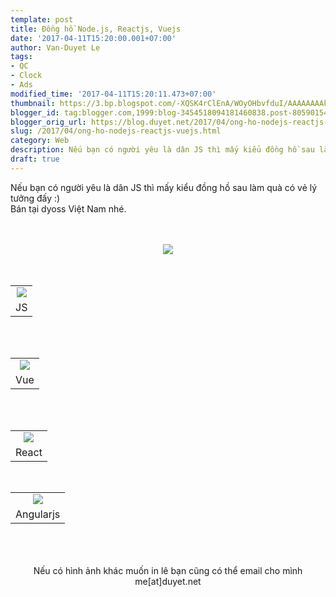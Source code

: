 ```yaml
---
template: post
title: Đồng hồ Node.js, Reactjs, Vuejs
date: '2017-04-11T15:20:00.001+07:00'
author: Van-Duyet Le
tags:
- QC
- Clock
- Ads
modified_time: '2017-04-11T15:20:11.473+07:00'
thumbnail: https://3.bp.blogspot.com/-XQSK4rClEnA/WOyOHbvfduI/AAAAAAAAkdA/tIAiA1x8pmwZv16LE2-ysuufOBc3n5e-QCK4B/s1600/c54f46cb456acc2b2c6e5b295328737e_ds_fpd_product_thumbnail.png
blogger_id: tag:blogger.com,1999:blog-3454518094181460838.post-8059015440720548325
blogger_orig_url: https://blog.duyet.net/2017/04/ong-ho-nodejs-reactjs-vuejs.html
slug: /2017/04/ong-ho-nodejs-reactjs-vuejs.html
category: Web
description: Nếu bạn có người yêu là dân JS thì mấy kiểu đồng hồ sau làm quà có vẻ lý tưởng đấy :)
draft: true
---
```


Nếu bạn có người yêu là dân JS thì mấy kiểu đồng hồ sau làm quà có vẻ lý tưởng đấy :)
<br />Bán tại dyoss Việt Nam nhé.
<br />
<br />
<br />
<div style="text-align: center;">
    <a href="https://goo.gl/j0Ui7w" target="_blank"><img border="0" src="https://3.bp.blogspot.com/-XQSK4rClEnA/WOyOHbvfduI/AAAAAAAAkdA/tIAiA1x8pmwZv16LE2-ysuufOBc3n5e-QCK4B/s1600/c54f46cb456acc2b2c6e5b295328737e_ds_fpd_product_thumbnail.png" /></a>
</div>
<br />
<a name='more'></a>
<br />
<table align="center" cellpadding="0" cellspacing="0" class="tr-caption-container" style="margin-left: auto; margin-right: auto; text-align: center;">
    <tbody>
        <tr>
            <td style="text-align: center;">
                <a href="https://goo.gl/MWz8mx" style="margin-left: auto; margin-right: auto;" target="_blank"><img border="0" src="https://3.bp.blogspot.com/-npS_6pIRL6s/WOyOQcjvaYI/AAAAAAAAkdI/6UCvJDPdBTAESGKHgMtTysZY6SVn3MchACK4B/s1600/b431c5b2247756e315f8059f044308ce_ds_fpd_product_thumbnail.png" /></a>
            </td>
        </tr>
        <tr>
            <td class="tr-caption" style="text-align: center;">JS</td>
        </tr>
    </tbody>
</table>
<div style="text-align: center;">
    <br />
</div>
<div style="text-align: center;">
    <br />
</div>
<table align="center" cellpadding="0" cellspacing="0" class="tr-caption-container" style="margin-left: auto; margin-right: auto; text-align: center;">
    <tbody>
        <tr>
            <td style="text-align: center;">
                <a href="https://goo.gl/VMXo1J" style="margin-left: auto; margin-right: auto;" target="_blank"><img border="0" src="https://4.bp.blogspot.com/-Ez_Qln6bLyM/WOyPGUaEouI/AAAAAAAAkdU/efypUBqIDzUAsW013G3mkfcSQG5fgCKzQCK4B/s1600/2f74356f192ad2765da8467b38c8d37f_ds_fpd_product_thumbnail.png" /></a>
            </td>
        </tr>
        <tr>
            <td class="tr-caption" style="text-align: center;">Vue</td>
        </tr>
    </tbody>
</table>
<div style="text-align: center;">
    <br />
</div>
<div style="text-align: center;">
    <br />
</div>
<table align="center" cellpadding="0" cellspacing="0" class="tr-caption-container" style="margin-left: auto; margin-right: auto; text-align: center;">
    <tbody>
        <tr>
            <td style="text-align: center;">
                <a href="https://goo.gl/ywDlHq" style="margin-left: auto; margin-right: auto;" target="_blank"><img border="0" src="https://1.bp.blogspot.com/-zEzpfbxN7s8/WOyQN2ajkSI/AAAAAAAAkdg/59qX-clf-78OZKCUr7pRsfJgguvXfQLWQCK4B/s1600/53cf6808c9b230eaa3b0dc1ef397b0be_ds_fpd_product_thumbnail.png" /></a>
            </td>
        </tr>
        <tr>
            <td class="tr-caption" style="text-align: center;">React</td>
        </tr>
    </tbody>
</table>
<div style="text-align: center;">
    <br />
</div>
<table align="center" cellpadding="0" cellspacing="0" class="tr-caption-container" style="margin-left: auto; margin-right: auto; text-align: center;">
    <tbody>
        <tr>
            <td style="text-align: center;">
                <a href="https://goo.gl/rvOz9r" style="margin-left: auto; margin-right: auto;" target="_blank"><img border="0" src="https://2.bp.blogspot.com/--8MZtq5E304/WOyRj-008-I/AAAAAAAAkds/EWXmhmOMLe89RrYSg-Wpt42cyEP1q0fmACK4B/s1600/773aab49237d2426a0ffd9b95c04016a_ds_fpd_product_thumbnail.png" /></a>
            </td>
        </tr>
        <tr>
            <td class="tr-caption" style="text-align: center;">Angularjs</td>
        </tr>
    </tbody>
</table>
<div style="text-align: center;">
    <br />
</div>
<div style="text-align: center;">
    <br />
</div>
<div style="text-align: center;">
    <br />
</div>
<div style="text-align: center;">Nếu có hình ảnh khác muốn in lê bạn cũng có thể email cho mình me[at]duyet.net</div>
<div style="text-align: center;">
    <br />
</div>
<br />
<br />
<br />